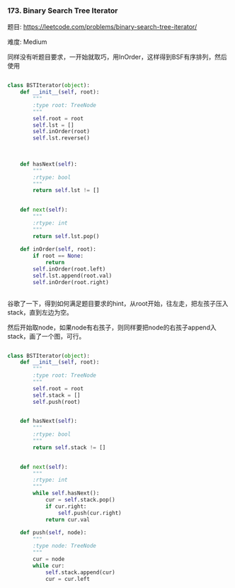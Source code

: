 ### 173. Binary Search Tree Iterator

题目:
<https://leetcode.com/problems/binary-search-tree-iterator/>


难度:
Medium


同样没有听题目要求，一开始就取巧，用InOrder，这样得到BSF有序排列，然后使用


```python

class BSTIterator(object):
    def __init__(self, root):
        """
        :type root: TreeNode
        """
        self.root = root
        self.lst = []
        self.inOrder(root)
        self.lst.reverse()
            
        

    def hasNext(self):
        """
        :rtype: bool
        """
        return self.lst != []
        

    def next(self):
        """
        :rtype: int
        """
        return self.lst.pop()
    
    def inOrder(self, root):
        if root == None:
            return
        self.inOrder(root.left)
        self.lst.append(root.val)
        self.inOrder(root.right)
        
```

谷歌了一下，得到如何满足题目要求的hint，从root开始，往左走，把左孩子压入stack，直到左边为空。

然后开始取node，如果node有右孩子，则同样要把node的右孩子append入stack，画了一个图，可行。





```python

class BSTIterator(object):
    def __init__(self, root):
        """
        :type root: TreeNode
        """
        self.root = root
        self.stack = []
        self.push(root)
        

    def hasNext(self):
        """
        :rtype: bool
        """
        return self.stack != []
        

    def next(self):
        """
        :rtype: int
        """
        while self.hasNext():
            cur = self.stack.pop()
            if cur.right:
                self.push(cur.right)
            return cur.val
            
    def push(self, node):
        """
        :type node: TreeNode
        """
        cur = node
        while cur:
            self.stack.append(cur)
            cur = cur.left
```
